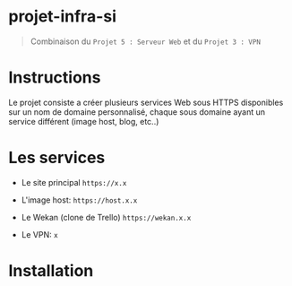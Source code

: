 # projet-infra-si

> Combinaison du `Projet 5 : Serveur Web` et du `Projet 3 : VPN`

# Instructions

Le projet consiste a créer plusieurs services Web sous HTTPS disponibles sur un nom de domaine personnalisé, chaque sous domaine ayant un service différent (image host, blog, etc..)

# Les services

* Le site principal `https://x.x`

* L'image host: `https://host.x.x`

* Le Wekan (clone de Trello) `https://wekan.x.x`

* Le VPN: `x`

# Installation

